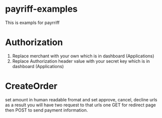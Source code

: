 # payriff-examples
This is exampls for payrriff

# Authorization
1. Replace merchant with your own which is in dashboard (Applications)
2. Replace Authorization header value with your secret key  which is in dashboard (Applications)
# CreateOrder
 set amount in human readable fromat and  set approve, cancel, decline urls as a result you will have two request to that urls one GET for redirect page then POST to send payment information.
